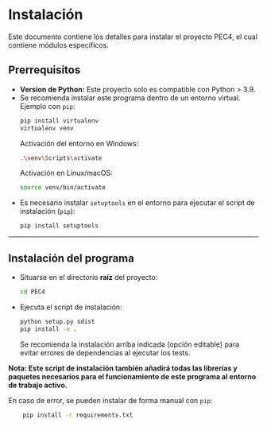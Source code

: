# Instalación

Este documento contiene los detalles para instalar el proyecto PEC4, el cual contiene módulos específicos.

## Prerrequisitos

- **Version de Python:** Este proyecto solo es compatible con Python > 3.9. 
- Se recomienda instalar este programa dentro de un entorno virtual. Ejemplo con `pip`:
    ```bash
   pip install virtualenv
   virtualenv venv
   ```
    Activación del entorno en Windows:
    ```bash
   .\venv\Scripts\activate
   ```
   Activación en Linux/macOS:
    ```bash
   source venv/bin/activate
   ```
- Es necesario instalar `setuptools` en el entorno para ejecutar el script de instalación (`pip`):
    ```bash
  pip install setuptools
  ```
---
## Instalación del programa

- Situarse en el directorio **raíz** del proyecto:
    ```bash
  cd PEC4
  ```
- Ejecuta el script de instalación:
    ```bash
  python setup.py sdist
  pip install -e .
  ```
    Se recomienda la instalación arriba indicada (opción editable) para evitar errores de dependencias al ejecutar los 
tests.


**Nota: Este script de instalación también añadirá todas las librerías y paquetes necesarios para el funcionamiento de
este programa al entorno de trabajo activo.**


En caso de error, se pueden instalar de forma manual con `pip`:
```bash
    pip install -r requirements.txt
   ```
